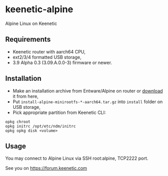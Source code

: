 # keenetic-alpine
Alpine Linux on Keenetic

## Requirements
* Keenetic router with aarch64 CPU,
* ext2/3/4 formatted USB storage,
* 3.9 Alpha 0.3 (3.09.A.0.0-3) firmware or newer.

## Installation
* Make an installation archive from Entware/Alpine on router or [download](https://github.com/ryzhovau/keenetic-alpine/releases) it from here,
* Put `install-alpine-minirootfs-*-aarch64.tar.gz` into `install` folder on USB storage,
* Pick appropriate partition from Keenetic CLI:

```
opkg chroot
opkg initrc /opt/etc/ndm/initrc
opkg opkg disk <volume>
```

## Usage
You may connect to Alpine Linux via SSH root:alpine, TCP2222 port.

See you on https://forum.keenetic.com
